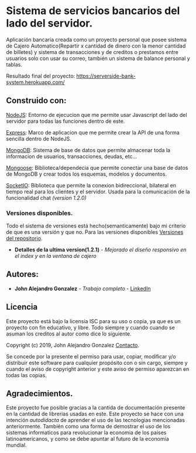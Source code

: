 # Sistema de servicios bancarios del lado del servidor.
Aplicación bancaría creada como un proyecto personal que posee sistema de Cajero Automatico(Repartir x cantidad de dinero con la menor cantidad de billetes) y sistema de transacciones y de creditos o prestamos entre usuarios solo con usar su correo, también un sistema de balance personal y tablas.

Resultado final del proyecto: https://serverside-bank-system.herokuapp.com/

## Construido con:

[NodeJS](https://nodejs.org/es/): Entorno de ejecucion que me permite usar Javascript del lado del servidor para todas las funciones dentro de este.

[Express](https://expressjs.com/): Marco de aplicacion que me permite crear la API de una forma sencilla dentro de NodeJS.

[MongoDB](https://www.mongodb.com/es): Sistema de base de datos que permite almacenar toda la informacion de usuarios, transacciones, deudas, etc...

[Mongoose](https://mongoosejs.com/): Biblioteca/dependecia que permite conectar una base de datos de MongoDB y crear todos los esquemas, modelos y documentos.

[SocketIO](https://socket.io/): Biblioteca que permite la conexion bidireccional, bilateral en tiempo real para los clientes y el servidor. Usada para la comunicación de la funcionalidad chat *(version 1.2.0)*

### Versiones disponibles.

Todo el sistema de versiones está hecho(semanticamente) bajo mi criterio de que es una versión y que no. Para las versiones disponibles [Versiones del repositorio](https://github.com/KurtCoVayne/bank_serverside_system/tags).
* **Detalles de la ultima version(1.2.1)** - *Mejorado el diseño responsivo en el index y en la ventana de cajero*

## Autores:
* **John Alejandro Gonzalez** - *Trabajo completo* - [LinkedIn](https://www.linkedin.com/in/j84486b177/)
## Licencia
Este proyecto está bajo la licensia ISC para su uso o copia, ya que es un proyecto con fin educativo, y libre. Todo siempre y cuando cuando se asuman los creditos al autor como dice lo siguiente.

Copyright (c) 2019, John Alejandro Gonzalez [Contacto](johnalejandrog.g4@gmail.com).

Se concede por la presente el permiso para usar, copiar, modificar y/o 
distribuir este software para cualquier propósito con o sin cargo, 
siempre y cuando el aviso de copyright anterior y este aviso de permiso 
aparezcan en todas las copias. 

## Agradecimientos.

Este proyecto fue posible gracias a la cantida de documentación presente en la cantidad de librerias usadas en este.
Este proyecto se hace con una intención *autodidacta* de aprender el uso de las tecnologias mencionadas anteriormente. También como una forma de demostrar el uso de los sistemas informaticos para revolucionar la economia de los paises latinoamericanos, y como se debe apuntar al futuro de la economia mundial.